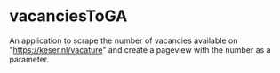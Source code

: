 # vacanciesToGA
An application to scrape the number of vacancies available on "https://keser.nl/vacature" and create a pageview with the number as a parameter.
